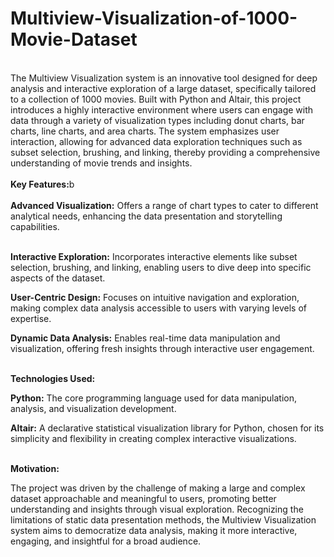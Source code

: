 # Multiview-Visualization-of-1000-Movie-Dataset
<br>
The Multiview Visualization system is an innovative tool designed for deep analysis and interactive exploration of a large dataset, specifically tailored to a collection of 1000 movies. Built with Python and Altair, this project introduces a highly interactive environment where users can engage with data through a variety of visualization types including donut charts, bar charts, line charts, and area charts. The system emphasizes user interaction, allowing for advanced data exploration techniques such as subset selection, brushing, and linking, thereby providing a comprehensive understanding of movie trends and insights.
<br><br>
<b>Key Features:</b>b<br>
<br>
<b>Advanced Visualization:</b> Offers a range of chart types to cater to different analytical needs, enhancing the data presentation and storytelling capabilities.<br><br>

<b>Interactive Exploration:</b> Incorporates interactive elements like subset selection, brushing, and linking, enabling users to dive deep into specific aspects of the dataset.<br>

<b>User-Centric Design:</b> Focuses on intuitive navigation and exploration, making complex data analysis accessible to users with varying levels of expertise.<br>

<b>Dynamic Data Analysis:</b> Enables real-time data manipulation and visualization, offering fresh insights through interactive user engagement.<br><br>

<b>Technologies Used:</b><br>

<b>Python:</b> The core programming language used for data manipulation, analysis, and visualization development.<br>

<b>Altair:</b> A declarative statistical visualization library for Python, chosen for its simplicity and flexibility in creating complex interactive visualizations.<br><br>

<b>Motivation:</b><br>

The project was driven by the challenge of making a large and complex dataset approachable and meaningful to users, promoting better understanding and insights through visual exploration. Recognizing the limitations of static data presentation methods, the Multiview Visualization system aims to democratize data analysis, making it more interactive, engaging, and insightful for a broad audience.
